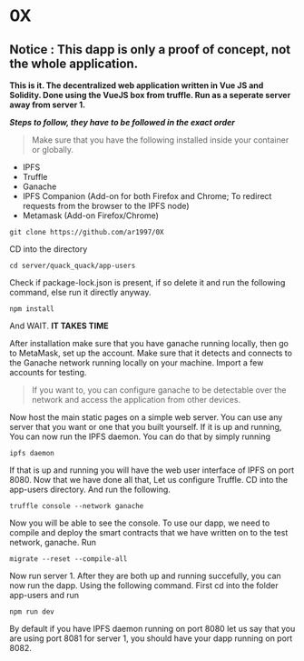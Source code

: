 # 0X
## Notice : This dapp is only a proof of concept, not the whole application.
**This is it. The decentralized web application written in Vue JS and Solidity. 
Done using the VueJS box from truffle. Run as a seperate server away from server 1.**

**_Steps to follow, they have to be followed in the exact order_**

>Make sure that you have the following installed inside your container or globally.
- IPFS
- Truffle
- Ganache
- IPFS Companion (Add-on for both Firefox and Chrome; To redirect requests from the browser to the IPFS node)
- Metamask (Add-on Firefox/Chrome)

```
git clone https://github.com/ar1997/0X
```

CD into the directory 

```
cd server/quack_quack/app-users
```

Check if package-lock.json is present, if so delete it and run the following command, else run it directly anyway.

```
npm install
```

And WAIT. **IT TAKES TIME**

After installation make sure that you have ganache running locally, then go to MetaMask, set up the account. Make sure that it detects and connects to the Ganache network running locally on your machine. Import a few accounts for testing.

>If you want to, you can configure ganache to be detectable over the network and access the application from other devices.

Now host the main static pages on a simple web server. You can use any server that you want or one that you built yourself. If it is up and running, You can now run the IPFS daemon. You can do that by simply running 

```
ipfs daemon
```

If that is up and running you will have the web user interface of IPFS on port 8080. Now that we have done all that, Let us configure Truffle. CD into the app-users directory. And run the following.

```
truffle console --network ganache
```

Now you will be able to see the console. To use our dapp, we need to compile and deploy the smart contracts that we have written on to the test network, ganache. Run

```
migrate --reset --compile-all
```

Now run server 1. After they are both up and running succefully, you can now run the dapp. Using the following command. First cd into the folder app-users and run 

```
npm run dev
```

By default if you have IPFS daemon running on port 8080 let us say that you are using port 8081 for server 1, you should have your dapp running on port 8082.
